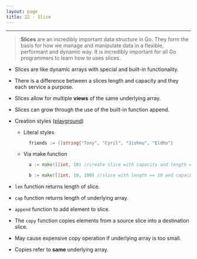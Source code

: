 ```yaml
---
layout: page
title: 22 - Slice
---
```

***

<!-- markdownlint-disable MD002 -->
> __Slices__ are an incredibly important data structure in Go. They form the basis for how we manage and manipulate data in a flexible, performant and dynamic way. It is incredibly important for all Go programmers to learn how to uses slices.

* Slices are like dynamic arrays with special and built-in functionality.

* There is a difference between a slices length and capacity and they each service a purpose.

* Slices allow for multiple __views__ of the same underlying array.

* Slices can grow through the use of the built-in function append.

* Creation styles ([playground](https://play.golang.org/p/gk_yXh8PE6a))

  * Literal styles

    ```go
      friends := []string{"Tony", "Cyril", "Jishnu", "Eldho"}
    ```

  * Via make function

    ```go
      a := make([]int, 10) //create slice with capacity and length == 10

      b := make([]int, 10, 100) //slice with length == 10 and capacity == 100
    ```
* `len` function returns length of slice.

* `cap` function returns length of underlying array.

* `append` function to add element to slice.

* The `copy` function copies elements from a source slice into a destination slice.

* May cause expensive copy operation if underlying array is too small.

* Copies refer to __same__ underlying array.